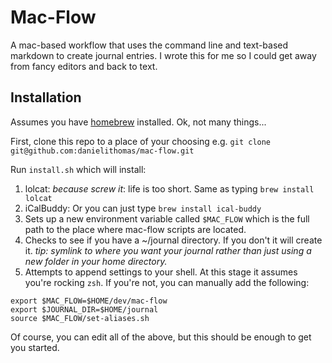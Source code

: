 # Mac-Flow
A mac-based workflow that uses the command line and text-based markdown to create journal entries. I wrote this for me so I could get away from fancy editors and back to text. 

## Installation

Assumes you have [homebrew](https://brew.sh/) installed.
Ok, not many things...

First, clone this repo to a place of your choosing e.g. `git clone git@github.com:danielithomas/mac-flow.git`

Run `install.sh` which will install:
1. lolcat: *because screw it*: life is too short. Same as typing `brew install lolcat`
1. iCalBuddy: Or you can just type `brew install ical-buddy`
1. Sets up a new environment variable called `$MAC_FLOW` which is the full path to the place where mac-flow scripts are located.
1. Checks to see if you have a ~/journal directory. If you don't it will create it. *tip: symlink to where you want your journal rather than just using a new folder in your home directory.*
1. Attempts to append settings to your shell. At this stage it assumes you're rocking `zsh`. If you're not, you can manually add the following:

```
export $MAC_FLOW=$HOME/dev/mac-flow
export $JOURNAL_DIR=$HOME/journal
source $MAC_FLOW/set-aliases.sh
```

Of course, you can edit all of the above, but this should be enough to get you started. 
